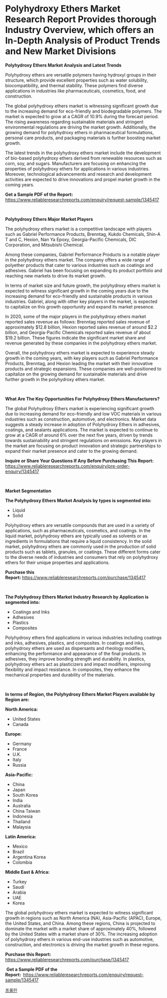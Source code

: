 <p><h1>Polyhydroxy Ethers Market Research Report Provides thorough Industry Overview, which offers an In-Depth Analysis of Product Trends and New Market Divisions</h1></p><p><strong>Polyhydroxy Ethers Market Analysis and Latest Trends</strong></p>
<p><p>Polyhydroxy ethers are versatile polymers having hydroxyl groups in their structure, which provide excellent properties such as water solubility, biocompatibility, and thermal stability. These polymers find diverse applications in industries like pharmaceuticals, cosmetics, food, and construction.</p><p>The global polyhydroxy ethers market is witnessing significant growth due to the increasing demand for eco-friendly and biodegradable polymers. The market is expected to grow at a CAGR of 10.9% during the forecast period. The rising awareness regarding sustainable materials and stringent environmental regulations are driving the market growth. Additionally, the growing demand for polyhydroxy ethers in pharmaceutical formulations, personal care products, and packaging materials is further boosting market growth.</p><p>The latest trends in the polyhydroxy ethers market include the development of bio-based polyhydroxy ethers derived from renewable resources such as corn, soy, and sugars. Manufacturers are focusing on enhancing the properties of polyhydroxy ethers for applications in various industries. Moreover, technological advancements and research and development activities are expected to drive innovations and propel market growth in the coming years.</p></p>
<p><strong>Get a Sample PDF of the Report:&nbsp;</strong> <a href="https://www.reliableresearchreports.com/enquiry/request-sample/1345417">https://www.reliableresearchreports.com/enquiry/request-sample/1345417</a></p>
<p>&nbsp;</p>
<p><strong>Polyhydroxy Ethers Major Market Players</strong></p>
<p><p>The polyhydroxy ethers market is a competitive landscape with players such as Gabriel Performance Products, Brenntag, Kukdo Chemicals, Shin-A T and C, Hexion, Nan Ya Epoxy, Georgia-Pacific Chemicals, DIC Corporation, and Mitsubishi Chemical. </p><p>Among these companies, Gabriel Performance Products is a notable player in the polyhydroxy ethers market. The company offers a wide range of polyether products that cater to various industries such as coatings and adhesives. Gabriel has been focusing on expanding its product portfolio and reaching new markets to drive its market growth. </p><p>In terms of market size and future growth, the polyhydroxy ethers market is expected to witness significant growth in the coming years due to the increasing demand for eco-friendly and sustainable products in various industries. Gabriel, along with other key players in the market, is expected to capitalize on this growth opportunity and expand its market presence.</p><p>In 2020, some of the major players in the polyhydroxy ethers market reported sales revenue as follows: Brenntag reported sales revenue of approximately $12.8 billion, Hexion reported sales revenue of around $2.2 billion, and Georgia-Pacific Chemicals reported sales revenue of about $19.2 billion. These figures indicate the significant market share and revenue generated by these companies in the polyhydroxy ethers market.</p><p>Overall, the polyhydroxy ethers market is expected to experience steady growth in the coming years, with key players such as Gabriel Performance Products, Brenntag, and Hexion leading the market with their innovative products and strategic expansions. These companies are well-positioned to capitalize on the growing demand for sustainable materials and drive further growth in the polyhydroxy ethers market.</p></p>
<p>&nbsp;</p>
<p><strong>What Are The Key Opportunities For Polyhydroxy Ethers Manufacturers?</strong></p>
<p><p>The global Polyhydroxy Ethers market is experiencing significant growth due to increasing demand for eco-friendly and low VOC materials in various industries such as construction, automotive, and electronics. Market data suggests a steady increase in adoption of Polyhydroxy Ethers in adhesives, coatings, and sealants applications. The market is expected to continue to grow at a CAGR of around 6% over the next five years, driven by trends towards sustainability and stringent regulations on emissions. Key players in the market are focusing on product innovation and strategic partnerships to expand their market presence and cater to the growing demand.</p></p>
<p><strong>Inquire or Share Your Questions If Any Before Purchasing This Report:</strong> <a href="https://www.reliableresearchreports.com/enquiry/pre-order-enquiry/1345417">https://www.reliableresearchreports.com/enquiry/pre-order-enquiry/1345417</a></p>
<p>&nbsp;</p>
<p><strong>Market Segmentation</strong></p>
<p><strong>The Polyhydroxy Ethers Market Analysis by types is segmented into:</strong></p>
<p><ul><li>Liquid</li><li>Solid</li></ul></p>
<p><p>Polyhydroxy ethers are versatile compounds that are used in a variety of applications, such as pharmaceuticals, cosmetics, and coatings. In the liquid market, polyhydroxy ethers are typically used as solvents or as ingredients in formulations that require a liquid consistency. In the solid market, polyhydroxy ethers are commonly used in the production of solid products such as tablets, granules, or coatings. These different forms cater to the diverse needs of industries and consumers that rely on polyhydroxy ethers for their unique properties and applications.</p></p>
<p><strong>Purchase this Report:&nbsp;</strong><a href="https://www.reliableresearchreports.com/purchase/1345417">https://www.reliableresearchreports.com/purchase/1345417</a></p>
<p>&nbsp;</p>
<p><strong>The Polyhydroxy Ethers Market Industry Research by Application is segmented into:</strong></p>
<p><ul><li>Coatings and Inks</li><li>Adhesives</li><li>Plastics</li><li>Composites</li></ul></p>
<p><p>Polyhydroxy ethers find applications in various industries including coatings and inks, adhesives, plastics, and composites. In coatings and inks, polyhydroxy ethers are used as dispersants and rheology modifiers, enhancing the performance and appearance of the final products. In adhesives, they improve bonding strength and durability. In plastics, polyhydroxy ethers act as plasticizers and impact modifiers, improving flexibility and impact resistance. In composites, they enhance the mechanical properties and durability of the materials.</p></p>
<p>&nbsp;</p>
<p><strong>In terms of Region, the Polyhydroxy Ethers Market Players available by Region are:</strong></p>
<p>
    <p> <strong> North America: </strong>
        <ul>
            <li>United States</li>
            <li>Canada</li>
        </ul>
        </p> 
    <p> <strong> Europe: </strong>
        <ul>
            <li>Germany</li>
            <li>France</li>
            <li>U.K.</li>
            <li>Italy</li>
            <li>Russia</li>
        </ul>
        </p> 
    <p> <strong> Asia-Pacific: </strong>
        <ul>
            <li>China</li>
            <li>Japan</li>
            <li>South Korea</li>
            <li>India</li>
            <li>Australia</li>
            <li>China Taiwan</li>
            <li>Indonesia</li>
            <li>Thailand</li>
            <li>Malaysia</li>
        </ul>
        </p> 
    <p> <strong> Latin America: </strong>
        <ul>
            <li>Mexico</li>
            <li>Brazil</li>
            <li>Argentina Korea</li>
            <li>Colombia</li>
        </ul>
        </p> 
    <p> <strong> Middle East & Africa: </strong>
        <ul>
            <li>Turkey</li>
            <li>Saudi</li>
            <li>Arabia</li>
            <li>UAE</li>
            <li>Korea</li>
        </ul>
    </p>
    </p>
<p><p>The global polyhydroxy ethers market is expected to witness significant growth in regions such as North America (NA), Asia-Pacific (APAC), Europe, the United States, and China. Among these regions, China is projected to dominate the market with a market share of approximately 40%, followed by the United States with a market share of 30%. The increasing adoption of polyhydroxy ethers in various end-use industries such as automotive, construction, and electronics is driving the market growth in these regions.</p></p>
<p><strong>Purchase this Report: </strong><a href="https://www.reliableresearchreports.com/purchase/1345417">https://www.reliableresearchreports.com/purchase/1345417</a></p>
<p>&nbsp;<strong>Get a Sample PDF of the Report:&nbsp;&nbsp;</strong><a href="https://www.reliableresearchreports.com/enquiry/request-sample/1345417">https://www.reliableresearchreports.com/enquiry/request-sample/1345417</a></p>
<p><strong></strong></p>
<p><p><a href="https://github.com/jntpkh496620/Market-Research-Report-List-1/blob/main/6035204224.md">프롤린</a></p></p>